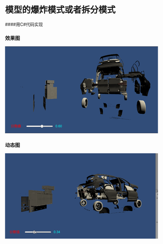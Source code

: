 # 模型的爆炸模式或者拆分模式
####用C#代码实现
### 效果图
![image](https://github.com/Emerson92/SplitMode/blob/master/Logo/Logo.png)
### 动态图
![image](https://github.com/Emerson92/SplitMode/blob/master/Logo/SplitShow.gif)
